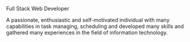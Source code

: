 Full Stack Web Developer

A passionate, enthusiastic and self-motivated individual with many capabilities in task managing, 
scheduling and developed many skills and gathered many experiences in the field of information technology.

<!---
lashini-ayesha/lashini-ayesha is a ✨ special ✨ repository because its `README.md` (this file) appears on your GitHub profile.
You can click the Preview link to take a look at your changes.
--->
